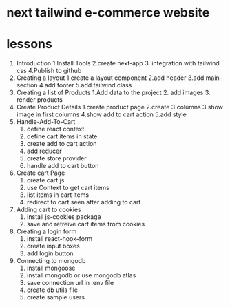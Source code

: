 # next tailwind e-commerce website

# lessons

1. Introduction
   1.Install Tools
   2.create next-app 3. integration with tailwind css
   4.Publish to github
2. Creating a layout
   1.create a layout component
   2.add header
   3.add main-section
   4.add footer
   5.add tailwind class
3. Creating a list of Products
   1.Add data to the project 2. add images 3. render products
4. Create Product Details
   1.create product page
   2.create 3 columns
   3.show image in first columns
   4.show add to cart action
   5.add style
5. Handle-Add-To-Cart
   1. define react context
   2. define cart items in state
   3. create add to cart action
   4. add reducer
   5. create store provider
   6. handle add to cart button
6. Create cart Page
   1. create cart.js
   2. use Context to get cart items
   3. list items in cart items
   4. redirect to cart seen after adding to cart
7. Adding cart to cookies
   1. install js-cookies package
   2. save and retreive cart items from cookies
8. Creating a login form
   1. install react-hook-form
   2. create input boxes
   3. add login button
9. Connecting to mongodb
   1. install mongoose
   2. install mongodb or use mongodb atlas
   3. save connection url in .env file
   4. create db utils file
   5. create sample users
